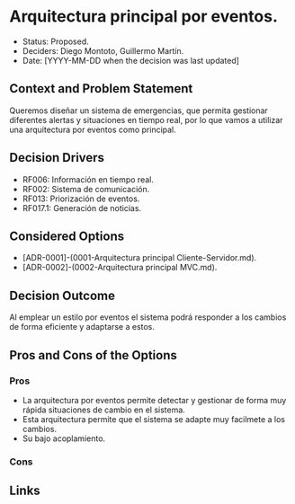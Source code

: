 # Arquitectura principal por eventos.

* Status: Proposed.
* Deciders: Diego Montoto, Guillermo Martín.
* Date: [YYYY-MM-DD when the decision was last updated]


## Context and Problem Statement

Queremos diseñar un sistema de emergencias, que permita gestionar diferentes alertas y situaciones en tiempo real, por lo que vamos a utilizar una arquitectura por eventos como principal.

## Decision Drivers

* RF006: Información en tiempo real.
* RF002: Sistema de comunicación.
* RF013: Priorización de eventos.
* RF017.1: Generación de noticias.


## Considered Options

* [ADR-0001]-(0001-Arquitectura principal Cliente-Servidor.md).
* [ADR-0002]-(0002-Arquitectura principal MVC.md).


## Decision Outcome

Al emplear un estilo por eventos el sistema podrá responder a los cambios de forma eficiente y adaptarse a estos.

## Pros and Cons of the Options

### Pros
* La arquitectura por eventos permite detectar y gestionar de forma muy rápida situaciones de cambio en el sistema.
* Esta arquitectura permite que el sistema se adapte muy facilmete a los cambios.
* Su bajo acoplamiento.


### Cons


## Links 
